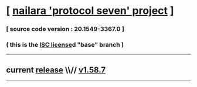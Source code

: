 
# [ [nailara 'protocol seven' project](http://src.nailara.net/) ]

### [ source code version : 20.1549-3367.0 ]

### ( this is the [ISC license](license)d "base" branch )
---
## current [release](https://github.com/anotherlink/nailara/releases) \\\\// [v1.58.7](https://github.com/anotherlink/nailara/releases/tag/v1.58.7)
---
